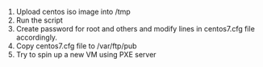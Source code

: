 1. Upload centos iso image into /tmp
2. Run the script
3. Create password for root and others and modify lines in centos7.cfg file accordingly.
4. Copy centos7.cfg file to /var/ftp/pub
5. Try to spin up a new VM using PXE server
